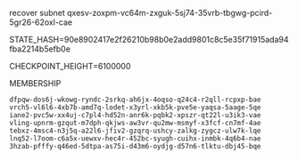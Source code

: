 recover subnet qxesv-zoxpm-vc64m-zxguk-5sj74-35vrb-tbgwg-pcird-5gr26-62oxl-cae

STATE_HASH=90e8902417e2f26210b98b0e2add9801c8c5e35f71915ada94fba2214b5efb0e

CHECKPOINT_HEIGHT=6100000

MEMBERSHIP
```
dfpqw-dos6j-wkowg-ryndc-2srkq-ah6jx-4oqso-q24c4-r2qll-rcpxp-bae
vrch5-vl6l6-4xb7b-amd7q-lodet-x3yrl-xkb5k-pve5e-yaqsa-5aage-5qe
iane2-pvc5w-xx4uj-c7pl4-hd52n-anr6k-pqbk2-xpszr-qt22l-u3ik3-vae
vling-upnrm-gzqut-m7dph-qkjws-aw3vr-qu2mw-msmyf-x3fcf-cn7mf-4ae
tebxz-4msc4-n3j5q-a22l6-jfiv2-gzqrq-ushcy-zalkg-zygcz-ulw7k-lqe
lnq52-l7oom-c6a5x-uewxv-hec4r-452bc-syugh-cuihx-inmbk-4q6b4-nae
3hzab-pfffy-q46ed-5dtpa-as75i-d43m6-oydjg-d57n6-tlktu-dbj45-bqe
```